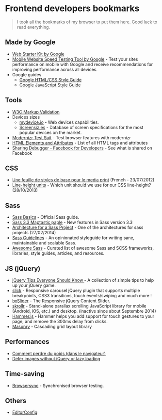 Frontend developers bookmarks
===========================

> I took all the bookmarks of my browser to put them here. Good luck to read everything.

## Made by Google
+ [Web Starter Kit by Google](https://github.com/google/web-starter-kit)
+ [Mobile Website Speed Testing Tool by Google](https://testmysite.thinkwithgoogle.com/) - Test your sites performance on mobile with Google and receive recommendations for improving performance across all devices.
+ Google guides 
    + [Google HTML/CSS Style Guide](https://google.github.io/styleguide/htmlcssguide.xml)
    + [Google JavaScript Style Guide](https://google.github.io/styleguide/jsguide.html)

## Tools
+ [W3C Markup Validation](https://validator.w3.org/)
+ Devices sizes
    + [mydevice.io](http://www.mydevice.io/) - Web devices capabilities.
    + [Screensiz.es](http://screensiz.es/phone) - Database of screen specifications for the most popular devices on the market.
+ [Modernizr Test Suit](http://modernizr.github.io/Modernizr/test/) - Test browser features with modernizr
+ [HTML Elements and Attributes](https://simon.html5.org/html-elements) - List of all HTML tags and attributes
+ [Sharing Debugger - Facebook for Developers](https://developers.facebook.com/tools/debug/) - See what is shared on Facebook

## CSS
+ [Une feuille de styles de base pour le media print](http://www.alsacreations.com/astuce/lire/1160-une-feuille-de-styles-de-base-pour-le-media-print.html) (French - 23/07/2012)
+ [Line-height units](http://tzi.fr/css/line-height-units) - Which unit should we use for our CSS line-height? (28/10/2013)

## Sass
+ [Sass Basics](http://sass-lang.com/guide) - Official Sass guide.
+ [Sass 3.3 Maptastic paple](http://thesassway.com/news/sass-3-3-released) - New features in Sass version 3.3
+ [Architecture for a Sass Project](https://www.sitepoint.com/architecture-sass-project/) - One of the architectures for sass projects (27/02/2014)
+ [Sass Guidelines](https://sass-guidelin.es/) - An opinionated styleguide for writing sane, maintainable and scalable Sass.
+ [Awesome Sass](https://github.com/Famolus/awesome-sass) - Curated list of awesome Sass and SCSS frameworks, libraries, style guides, articles, and resources.

## JS (jQuery)
+ [jQuery Tips Everyone Should Know ](https://github.com/AllThingsSmitty/jquery-tips-everyone-should-know) - A collection of simple tips to help up your jQuery game.
+ [slick](http://kenwheeler.github.io/slick/) - Responsive carousel jQuery plugin that supports multiple breakpoints, CSS3 transitions, touch events/swiping and much more !
+ [bxSlider](http://bxslider.com/) - The Responsive jQuery Content Slider.
+ [skrollr](https://github.com/Prinzhorn/skrollr) - Stand-alone parallax scrolling JavaScript library for mobile (Android, iOS, etc.) and desktop. (inactive since about Septembre 2014)
+ [Hammer.js](http://hammerjs.github.io/) - Hammer helps you add support for touch gestures to your page, and remove the 300ms delay from clicks.
+ [Masonry](https://github.com/desandro/masonry) - Cascading grid layout library

## Performances
+ [Comment perdre du poids (dans le navigateur)](https://browserdiet.com/fr/)
+ [Defer images without jQuery or lazy loading](https://varvy.com/pagespeed/defer-images.html)

## Time-saving
+ [Browsersync](https://www.browsersync.io/) - Synchronised browser testing.

## Others
+ [EditorConfig](http://editorconfig.org/)
